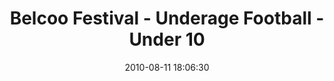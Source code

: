 ---
id: 72157638088193234
title: Belcoo Festival - Underage Football - Under 10
cover: https://farm3.staticflickr.com/2864/11071542686_ca9d050008_q.jpg
date: 2010-08-11 18:06:30
photos:
  - thumbnail: https://farm3.staticflickr.com/2864/11071542686_ca9d050008_q.jpg
    original: https://farm3.staticflickr.com/2864/11071542686_6d5007f0af_o.jpg
    title: IMG_0009
  - thumbnail: https://farm3.staticflickr.com/2881/11071601533_c27d59f825_q.jpg
    original: https://farm3.staticflickr.com/2881/11071601533_1037f9ba49_o.jpg
    title: IMG_0015
  - thumbnail: https://farm4.staticflickr.com/3684/11071541566_f28de9427a_q.jpg
    original: https://farm4.staticflickr.com/3684/11071541566_b0b346d639_o.jpg
    title: IMG_0170
  - thumbnail: https://farm3.staticflickr.com/2852/11071440215_4280fb67dd_q.jpg
    original: https://farm3.staticflickr.com/2852/11071440215_88dabf0290_o.jpg
    title: IMG_0171
  - thumbnail: https://farm3.staticflickr.com/2887/11071540916_6ccf9be2a8_q.jpg
    original: https://farm3.staticflickr.com/2887/11071540916_62846fda02_o.jpg
    title: IMG_0172
  - thumbnail: https://farm6.staticflickr.com/5533/11071599973_9f58f161da_q.jpg
    original: https://farm6.staticflickr.com/5533/11071599973_588ae560cf_o.jpg
    title: IMG_0173
  - thumbnail: https://farm4.staticflickr.com/3678/11071599313_6741d3336d_q.jpg
    original: https://farm4.staticflickr.com/3678/11071599313_4d20bd6e80_o.jpg
    title: IMG_0174
  - thumbnail: https://farm6.staticflickr.com/5494/11071539516_5ae691e821_q.jpg
    original: https://farm6.staticflickr.com/5494/11071539516_a0dd190ae8_o.jpg
    title: IMG_0175
  - thumbnail: https://farm6.staticflickr.com/5509/11071526084_9319c31517_q.jpg
    original: https://farm6.staticflickr.com/5509/11071526084_c93c83a8ab_o.jpg
    title: IMG_0176
  - thumbnail: https://farm4.staticflickr.com/3789/11071437995_2114730605_q.jpg
    original: https://farm4.staticflickr.com/3789/11071437995_0f3254fcf1_o.jpg
    title: IMG_0177
  - thumbnail: https://farm8.staticflickr.com/7292/11071549154_020ba87ee4_q.jpg
    original: https://farm8.staticflickr.com/7292/11071549154_a2e23a9801_o.jpg
    title: IMG_0178
  - thumbnail: https://farm6.staticflickr.com/5532/11071437565_818c47f0a3_q.jpg
    original: https://farm6.staticflickr.com/5532/11071437565_e1743ea600_o.jpg
    title: IMG_0179
  - thumbnail: https://farm8.staticflickr.com/7413/11071597433_0fb097ddfb_q.jpg
    original: https://farm8.staticflickr.com/7413/11071597433_675eaf9417_o.jpg
    title: IMG_0180
  - thumbnail: https://farm4.staticflickr.com/3699/11071436845_f8d90de272_q.jpg
    original: https://farm4.staticflickr.com/3699/11071436845_0186211723_o.jpg
    title: IMG_0181
  - thumbnail: https://farm6.staticflickr.com/5485/11071537706_928c40db31_q.jpg
    original: https://farm6.staticflickr.com/5485/11071537706_18fc9e9e91_o.jpg
    title: IMG_0182
  - thumbnail: https://farm6.staticflickr.com/5489/11071436105_93e06553e9_q.jpg
    original: https://farm6.staticflickr.com/5489/11071436105_225ca99bb1_o.jpg
    title: IMG_0183
  - thumbnail: https://farm8.staticflickr.com/7388/11071595833_768eb9129d_q.jpg
    original: https://farm8.staticflickr.com/7388/11071595833_7fe9ed7c99_o.jpg
    title: IMG_0188
  - thumbnail: https://farm8.staticflickr.com/7438/11071546854_b913abd30d_q.jpg
    original: https://farm8.staticflickr.com/7438/11071546854_39ec40c312_o.jpg
    title: IMG_0189
  - thumbnail: https://farm6.staticflickr.com/5511/11071536186_552b1483ec_q.jpg
    original: https://farm6.staticflickr.com/5511/11071536186_d73c472898_o.jpg
    title: IMG_0190
  - thumbnail: https://farm6.staticflickr.com/5549/11071434595_9a9ac0d4d9_q.jpg
    original: https://farm6.staticflickr.com/5549/11071434595_01619373b3_o.jpg
    title: IMG_0191
  - thumbnail: https://farm6.staticflickr.com/5515/11071545644_04ded6fbc5_q.jpg
    original: https://farm6.staticflickr.com/5515/11071545644_f0cce45a32_o.jpg
    title: IMG_0196
  - thumbnail: https://farm4.staticflickr.com/3684/11071535026_080538ba82_q.jpg
    original: https://farm4.staticflickr.com/3684/11071535026_2752dc9338_o.jpg
    title: IMG_0197
  - thumbnail: https://farm8.staticflickr.com/7290/11071433295_bde21ea464_q.jpg
    original: https://farm8.staticflickr.com/7290/11071433295_3fc076caaa_o.jpg
    title: IMG_0198
  - thumbnail: https://farm8.staticflickr.com/7404/11071534276_f0e398e4a8_q.jpg
    original: https://farm8.staticflickr.com/7404/11071534276_760077bdd4_o.jpg
    title: IMG_0199
  - thumbnail: https://farm4.staticflickr.com/3725/11071533846_b53261a0dc_q.jpg
    original: https://farm4.staticflickr.com/3725/11071533846_9a5905845c_o.jpg
    title: IMG_0200
  - thumbnail: https://farm4.staticflickr.com/3822/11071543714_712ec85e71_q.jpg
    original: https://farm4.staticflickr.com/3822/11071543714_e960c06a82_o.jpg
    title: IMG_0201
  - thumbnail: https://farm4.staticflickr.com/3802/11071432095_24f830ce76_q.jpg
    original: https://farm4.staticflickr.com/3802/11071432095_5fb6a64ac5_o.jpg
    title: IMG_0202
  - thumbnail: https://farm8.staticflickr.com/7382/11071574683_4ef08d46c8_q.jpg
    original: https://farm8.staticflickr.com/7382/11071574683_2138638f00_o.jpg
    title: IMG_0203
  - thumbnail: https://farm8.staticflickr.com/7379/11071542944_230f2a0492_q.jpg
    original: https://farm8.staticflickr.com/7379/11071542944_12721bfb03_o.jpg
    title: IMG_0204
  - thumbnail: https://farm3.staticflickr.com/2823/11071591703_44fa68e2da_q.jpg
    original: https://farm3.staticflickr.com/2823/11071591703_bb4ea66bc1_o.jpg
    title: IMG_0208
  - thumbnail: https://farm3.staticflickr.com/2841/11071431155_4fe4c3d1ef_q.jpg
    original: https://farm3.staticflickr.com/2841/11071431155_8452c38834_o.jpg
    title: IMG_0211
  - thumbnail: https://farm8.staticflickr.com/7297/11071430985_95643c2e39_q.jpg
    original: https://farm8.staticflickr.com/7297/11071430985_da2fd47919_o.jpg
    title: IMG_0212
  - thumbnail: https://farm6.staticflickr.com/5544/11071430775_a9cf628449_q.jpg
    original: https://farm6.staticflickr.com/5544/11071430775_13f3e10d51_o.jpg
    title: IMG_0213
  - thumbnail: https://farm3.staticflickr.com/2875/11071430615_d205d60327_q.jpg
    original: https://farm3.staticflickr.com/2875/11071430615_b3a23cbed9_o.jpg
    title: IMG_0214
  - thumbnail: https://farm8.staticflickr.com/7395/11071590223_05c1310995_q.jpg
    original: https://farm8.staticflickr.com/7395/11071590223_7d0e762202_o.jpg
    title: IMG_0217
  - thumbnail: https://farm4.staticflickr.com/3786/11071589863_7c2d6a4d7e_q.jpg
    original: https://farm4.staticflickr.com/3786/11071589863_04f1c8206e_o.jpg
    title: IMG_0218
  - thumbnail: https://farm3.staticflickr.com/2886/11071429235_c238e55e49_q.jpg
    original: https://farm3.staticflickr.com/2886/11071429235_3810539f6d_o.jpg
    title: IMG_0222
  - thumbnail: https://farm6.staticflickr.com/5548/11071529766_e54d101965_q.jpg
    original: https://farm6.staticflickr.com/5548/11071529766_b91f059f7b_o.jpg
    title: IMG_0224
  - thumbnail: https://farm8.staticflickr.com/7292/11071414195_e2993596ae_q.jpg
    original: https://farm8.staticflickr.com/7292/11071414195_c05e3c0955_o.jpg
    title: IMG_0227
  - thumbnail: https://farm4.staticflickr.com/3788/11071539434_429f6c3f85_q.jpg
    original: https://farm4.staticflickr.com/3788/11071539434_0012bca759_o.jpg
    title: IMG_0232
  - thumbnail: https://farm6.staticflickr.com/5538/11071529126_84718f1b25_q.jpg
    original: https://farm6.staticflickr.com/5538/11071529126_95eb71466e_o.jpg
    title: IMG_0233
  - thumbnail: https://farm6.staticflickr.com/5492/11071427445_2741d131db_q.jpg
    original: https://farm6.staticflickr.com/5492/11071427445_c94baa067e_o.jpg
    title: IMG_0236
  - thumbnail: https://farm8.staticflickr.com/7413/11071537764_5d45472fc4_q.jpg
    original: https://farm8.staticflickr.com/7413/11071537764_71a0b76612_o.jpg
    title: IMG_0238
  - thumbnail: https://farm6.staticflickr.com/5506/11071426445_e98ba41969_q.jpg
    original: https://farm6.staticflickr.com/5506/11071426445_64aa20943a_o.jpg
    title: IMG_0239
  - thumbnail: https://farm4.staticflickr.com/3801/11071527366_7e77f6ac09_q.jpg
    original: https://farm4.staticflickr.com/3801/11071527366_c3fbd78d46_o.jpg
    title: IMG_0240
  - thumbnail: https://farm4.staticflickr.com/3689/11071527256_634eb18303_q.jpg
    original: https://farm4.staticflickr.com/3689/11071527256_47a650076b_o.jpg
    title: IMG_0244
  - thumbnail: https://farm6.staticflickr.com/5490/11071425815_f105ff303d_q.jpg
    original: https://farm6.staticflickr.com/5490/11071425815_59ac5cbfc2_o.jpg
    title: IMG_0245
  - thumbnail: https://farm4.staticflickr.com/3719/11071526586_c9b9697d04_q.jpg
    original: https://farm4.staticflickr.com/3719/11071526586_00fc6644ec_o.jpg
    title: IMG_0246
  - thumbnail: https://farm3.staticflickr.com/2843/11071574303_8dc8eb9392_q.jpg
    original: https://farm3.staticflickr.com/2843/11071574303_155882d4ed_o.jpg
    title: IMG_0249
  - thumbnail: https://farm4.staticflickr.com/3687/11071585013_263ac29061_q.jpg
    original: https://farm4.staticflickr.com/3687/11071585013_266f98d085_o.jpg
    title: IMG_0250
  - thumbnail: https://farm4.staticflickr.com/3779/11071525546_30ebee6d25_q.jpg
    original: https://farm4.staticflickr.com/3779/11071525546_f0ffd7af5a_o.jpg
    title: IMG_0251
  - thumbnail: https://farm8.staticflickr.com/7442/11071423605_f06bcb49fa_q.jpg
    original: https://farm8.staticflickr.com/7442/11071423605_ab54e4f81f_o.jpg
    title: IMG_0252
  - thumbnail: https://farm6.staticflickr.com/5485/11071423445_d796379ee7_q.jpg
    original: https://farm6.staticflickr.com/5485/11071423445_b163b4dab3_o.jpg
    title: IMG_0253
  - thumbnail: https://farm4.staticflickr.com/3767/11071524326_6f4dbe884c_q.jpg
    original: https://farm4.staticflickr.com/3767/11071524326_3a938161c5_o.jpg
    title: IMG_0254
  - thumbnail: https://farm8.staticflickr.com/7396/11071523876_317a8ddea9_q.jpg
    original: https://farm8.staticflickr.com/7396/11071523876_bd02076f40_o.jpg
    title: IMG_0255
  - thumbnail: https://farm6.staticflickr.com/5536/11071582163_3b083a8831_q.jpg
    original: https://farm6.staticflickr.com/5536/11071582163_94f6b6d12a_o.jpg
    title: IMG_0256
  - thumbnail: https://farm8.staticflickr.com/7446/11071522846_71c0f18f57_q.jpg
    original: https://farm8.staticflickr.com/7446/11071522846_68bfb27f3a_o.jpg
    title: IMG_0257
  - thumbnail: https://farm4.staticflickr.com/3816/11071522616_c72985004a_q.jpg
    original: https://farm4.staticflickr.com/3816/11071522616_be39240643_o.jpg
    title: IMG_0258
  - thumbnail: https://farm8.staticflickr.com/7422/11071532014_8059eee94e_q.jpg
    original: https://farm8.staticflickr.com/7422/11071532014_e44a74b9df_o.jpg
    title: IMG_0259
  - thumbnail: https://farm6.staticflickr.com/5537/11071522006_acac663697_q.jpg
    original: https://farm6.staticflickr.com/5537/11071522006_3dace5b7b4_o.jpg
    title: IMG_0261
  - thumbnail: https://farm3.staticflickr.com/2825/11071531684_734027710f_q.jpg
    original: https://farm3.staticflickr.com/2825/11071531684_e5fa2391a8_o.jpg
    title: IMG_0262
  - thumbnail: https://farm3.staticflickr.com/2813/11071580713_8d04196d52_q.jpg
    original: https://farm3.staticflickr.com/2813/11071580713_2881087305_o.jpg
    title: IMG_0263
  - thumbnail: https://farm8.staticflickr.com/7344/11071531124_6bd71e96a0_q.jpg
    original: https://farm8.staticflickr.com/7344/11071531124_af875a8b8f_o.jpg
    title: IMG_0265
  - thumbnail: https://farm8.staticflickr.com/7319/11071579743_8aca39e21d_q.jpg
    original: https://farm8.staticflickr.com/7319/11071579743_2c73005235_o.jpg
    title: IMG_0266
  - thumbnail: https://farm6.staticflickr.com/5493/11071419115_f599e7769b_q.jpg
    original: https://farm6.staticflickr.com/5493/11071419115_76a83f9c42_o.jpg
    title: IMG_0267
  - thumbnail: https://farm6.staticflickr.com/5535/11071579313_ca5ba3ac6d_q.jpg
    original: https://farm6.staticflickr.com/5535/11071579313_32285a47bf_o.jpg
    title: IMG_0270
  - thumbnail: https://farm4.staticflickr.com/3797/11071578903_5c71c1908a_q.jpg
    original: https://farm4.staticflickr.com/3797/11071578903_c2aa87ace8_o.jpg
    title: IMG_0271
  - thumbnail: https://farm8.staticflickr.com/7449/11071417745_449ae82ebd_q.jpg
    original: https://farm8.staticflickr.com/7449/11071417745_7271fb3bbe_o.jpg
    title: IMG_0273
  - thumbnail: https://farm4.staticflickr.com/3758/11071417425_93b6401f74_q.jpg
    original: https://farm4.staticflickr.com/3758/11071417425_ff69fd24a4_o.jpg
    title: IMG_0274
  - thumbnail: https://farm4.staticflickr.com/3697/11071518696_795fc959d4_q.jpg
    original: https://farm4.staticflickr.com/3697/11071518696_924e2b9719_o.jpg
    title: IMG_0275
  - thumbnail: https://farm6.staticflickr.com/5516/11071577383_b4834ab74b_q.jpg
    original: https://farm6.staticflickr.com/5516/11071577383_cfff3fd783_o.jpg
    title: IMG_0276
  - thumbnail: https://farm8.staticflickr.com/7413/11071416345_81edb083bf_q.jpg
    original: https://farm8.staticflickr.com/7413/11071416345_5bc141596b_o.jpg
    title: IMG_0277
  - thumbnail: https://farm8.staticflickr.com/7307/11071576593_7d41176230_q.jpg
    original: https://farm8.staticflickr.com/7307/11071576593_818ff9319b_o.jpg
    title: IMG_0278
  - thumbnail: https://farm4.staticflickr.com/3717/11071415875_84104355c9_q.jpg
    original: https://farm4.staticflickr.com/3717/11071415875_cd381e0369_o.jpg
    title: IMG_0279
  - thumbnail: https://farm6.staticflickr.com/5532/11071516816_c784a297df_q.jpg
    original: https://farm6.staticflickr.com/5532/11071516816_9e05b16a79_o.jpg
    title: IMG_0280
  - thumbnail: https://farm4.staticflickr.com/3701/11071415055_ce9aa88692_q.jpg
    original: https://farm4.staticflickr.com/3701/11071415055_38465b36f9_o.jpg
    title: IMG_0281
  - thumbnail: https://farm6.staticflickr.com/5548/11071524784_fbb8988bbb_q.jpg
    original: https://farm6.staticflickr.com/5548/11071524784_0b51a243d3_o.jpg
    title: IMG_0283
---